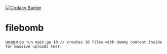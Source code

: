 [![Codacy Badge](https://api.codacy.com/project/badge/Grade/4ff5b76afcd44b3789d240621f09eba7)](https://www.codacy.com/manual/refs_2/filebomb?utm_source=github.com&amp;utm_medium=referral&amp;utm_content=refs/filebomb&amp;utm_campaign=Badge_Grade)

# filebomb

usage
`go run main.go 10 // creates 10 files with dummy content inside for massive uploads test`
